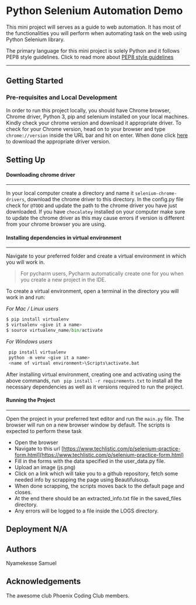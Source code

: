 # Python Selenium Automation Demo

This mini project will serves as a guide to web automation. It has most of the functionalities you will perform when automating task on the web using Python Selenium library.

The primary language for this mini project is solely Python and it follows PEP8 style guidelines.
Click to read more about [PEP8 style guidelines](https://www.python.org/dev/peps/pep-0008/)

---

## Getting Started

### Pre-requisites and Local Development

In order to run this project locally, you should have Chrome browser, Chrome driver, Python 3, pip and selenium installed on your local machines.
Kindly check your chrome version and download it appropriate driver.
To check for your Chrome version, head on to your browser and type ` chrome://version` inside the URL bar and hit on enter. When done click [here](https://chromedriver.chromium.org/downloads) to download the appropriate driver version.

## Setting Up

#### Downloading chrome driver

---

In your local computer create a directory and name it `selenium-chrome-drivers`, download the chrome driver to this directory. In the config.py file check for `@TODO` and update the path to the chrome driver you have just downloaded.
If you have `chocalatey` installed on your computer make sure to update the chrome driver as this may cause errors if version is different from your chrome browser you are using.

#### Installing dependencies in virtual environment

---

Navigate to your preferred folder and create a virtual environment in which you will work in.

> For pycharm users, Pycharm automatically create one for you when you create a new project in the IDE.

To create a virtual environment, open a terminal in the directory you will work in and run:

_For Mac / Linux users_

```python
$ pip install virtualenv
$ virtualenv <give it a name>
$ source virtualenv_name/bin/activate
```

_For Windows users_

```python
 pip install virtualenv
 python -m venv <give it a name>
 <name of virtual environment>\Scripts\activate.bat
```

After installing virtual environment, creating one and activating using the above commands, run ` pip install -r requirements.txt` to install all the necessary dependencies as well as it versions required to run the project.

#### Running the Project

---

Open the project in your preferred text editor and run the `main.py` file.
The browser will run on a new browser window by default.
The scripts is expected to perform these task

- Open the browser
- Navigate to this url [https://www.techlistic.com/p/selenium-practice-form.html](https://www.techlistic.com/p/selenium-practice-form.html)
- Fill in the forms with the data specified in the user_data.py file.
- Upload an image (js.png)
- Click on a link which will take you to a github repository, fetch some needed info by scrapping the page using Beautifulsoup.
- When done scrapping, the scripts moves back to the default page and closes.
- At the end there should be an extracted_info.txt file in the saved_files directory.
- Any errors will be logged to a file inside the LOGS directory.

## Deployment N/A

## Authors

Nyamekesse Samuel

## Acknowledgements

The awesome club Phoenix Coding Club members.

